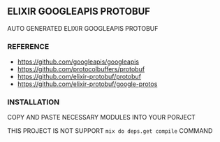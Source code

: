 ## ELIXIR GOOGLEAPIS PROTOBUF

AUTO GENERATED ELIXIR GOOGLEAPIS PROTOBUF

### REFERENCE

- https://github.com/googleapis/googleapis
- https://github.com/protocolbuffers/protobuf
- https://github.com/elixir-protobuf/protobuf
- https://github.com/elixir-protobuf/google-protos

### INSTALLATION

COPY AND PASTE NECESSARY MODULES INTO YOUR PORJECT

THIS PROJECT IS NOT SUPPORT `mix do deps.get compile` COMMAND
